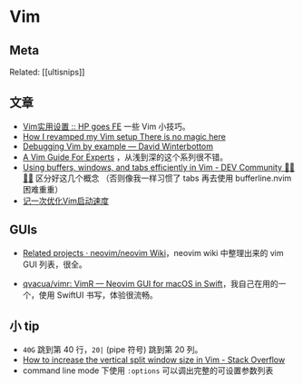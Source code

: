 Vim
===

## Meta

Related: [[ultisnips]]

## 文章

- [Vim实用设置 :: HP goes FE](https://www.hikerpig.cn/2014-05-30-Vim%E5%AE%9E%E7%94%A8%E8%AE%BE%E7%BD%AE/) 一些 Vim 小技巧。
- [How I revamped my Vim setup There is no magic here](https://alex.dzyoba.com/blog/vim-revamp/)
- [Debugging Vim by example — David Winterbottom](https://codeinthehole.com/tips/debugging-vim-by-example/)
- [A Vim Guide For Experts](https://thevaluable.dev/vim-expert/) ，从浅到深的这个系列很不错。
- [Using buffers, windows, and tabs efficiently in Vim - DEV Community 👩‍💻👨‍💻](https://dev.to/iggredible/using-buffers-windows-and-tabs-efficiently-in-vim-56jc) 区分好这几个概念 （否则像我一样习惯了 tabs 再去使用 bufferline.nvim 困难重重）
- [记一次优化Vim启动速度](http://wzmmmmj.com/2020/03/28/vim-startuptime-optimize/)

## GUIs

- [Related projects · neovim/neovim Wiki](https://github.com/neovim/neovim/wiki/Related-projects)，neovim wiki 中整理出来的 vim GUI 列表，很全。 

- [qvacua/vimr: VimR — Neovim GUI for macOS in Swift](https://github.com/qvacua/vimr)，我自己在用的一个，使用 SwiftUI 书写，体验很流畅。

## 小 tip

- `40G` 跳到第 40 行，`20|`  (pipe 符号) 跳到第 20 列。
- [How to increase the vertical split window size in Vim - Stack Overflow](https://stackoverflow.com/questions/4368690/how-to-increase-the-vertical-split-window-size-in-vim)
- command line  mode 下使用 `:options` 可以调出完整的可设置参数列表
